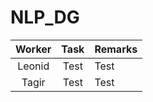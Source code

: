 # NLP_DG
|      Worker      |     Task               | Remarks                                                                                                                                    |
| :------------: | :-----------------------: | ----------------------------------------------------------------------------------------------------------------------------------------- |
|  Leonid   |     Test                | Test
|  Tagir   |     Test                | Test
